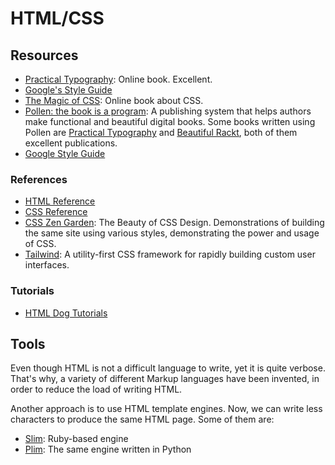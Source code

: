 HTML/CSS
========

Resources
---------

 - [Practical Typography](http://practicaltypography.com/):
   Online book.  Excellent.
 - [Google's Style Guide](https://google.github.io/styleguide/htmlcssguide.xml)
 - [The Magic of CSS](http://magicofcss.com/):
   Online book about CSS.
 - [Pollen: the book is a program](https://docs.racket-lang.org/pollen/):
   A publishing system that helps authors make functional and beautiful digital
   books.  Some books written using Pollen are
   [Practical Typography](http://practicaltypography.com/) and
   [Beautiful Rackt](http://beautifulracket.com/), both of them excellent
   publications.
 - [Google Style Guide](https://google.github.io/styleguide/htmlcssguide.html)


### References

 - [HTML Reference](http://htmlreference.io/)
 - [CSS Reference](http://cssreference.io/)
 - [CSS Zen Garden](http://www.csszengarden.com/):
   The Beauty of CSS Design.
   Demonstrations of building the same site using various styles,
   demonstrating the power and usage of CSS.
 - [Tailwind](https://tailwindcss.com/):
   A utility-first CSS framework for rapidly building custom user interfaces.


### Tutorials

 - [HTML Dog Tutorials](http://htmldog.com/guides/)


Tools
-----

Even though HTML is not a difficult language to write, yet it is quite verbose.
That's why, a variety of different Markup languages have been invented, in order
to reduce the load of writing HTML.

Another approach is to use HTML template engines.  Now, we can write less
characters to produce the same HTML page.  Some of them are:

 - [Slim](https://slim-template.github.io/):  Ruby-based engine
 - [Plim](https://plim.readthedocs.io/):  The same engine written in Python
